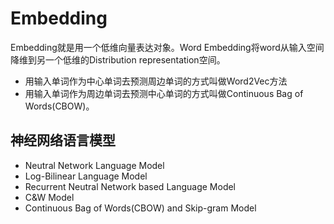 # Embedding

Embedding就是用一个低维向量表达对象。Word Embedding将word从输入空间降维到另一个低维的Distribution representation空间。  

+ 用输入单词作为中心单词去预测周边单词的方式叫做Word2Vec方法  
+ 用输入单词作为周边单词去预测中心单词的方式叫做Continuous Bag of Words(CBOW)。  

## 神经网络语言模型

+ Neutral Network Language Model  
+ Log-Bilinear Language Model  
+ Recurrent Neutral Network based Language Model
+ C&W Model
+ Continuous Bag of Words(CBOW) and Skip-gram Model  
